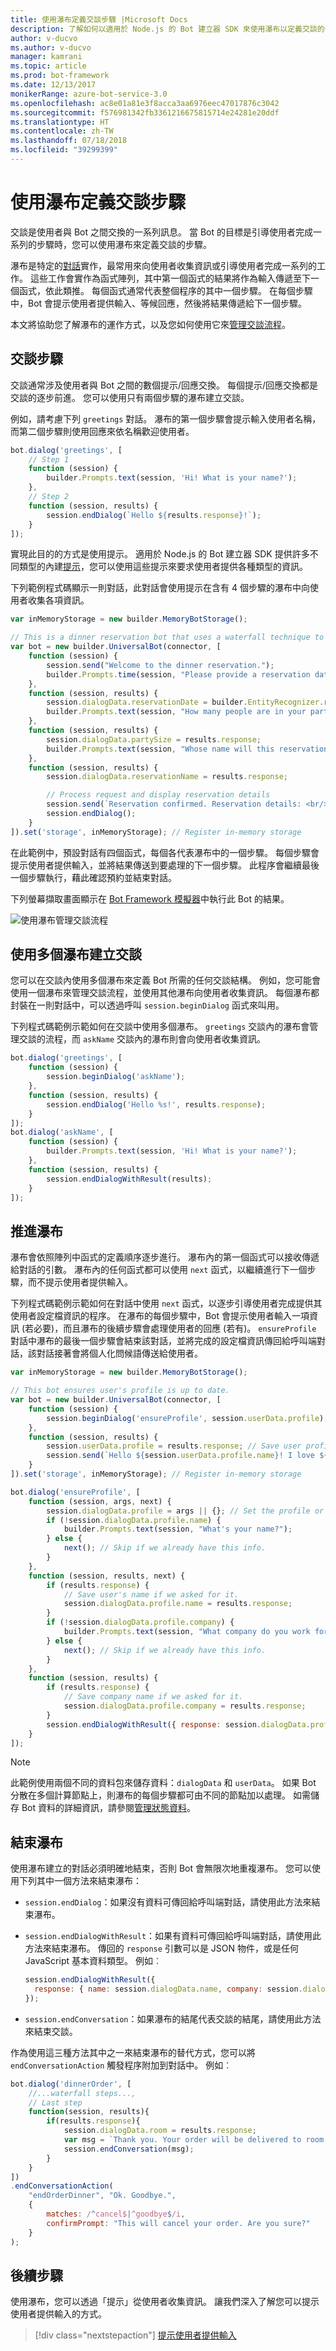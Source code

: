 ```yaml
---
title: 使用瀑布定義交談步驟 |Microsoft Docs
description: 了解如何以適用於 Node.js 的 Bot 建立器 SDK 來使用瀑布以定義交談的步驟。
author: v-ducvo
ms.author: v-ducvo
manager: kamrani
ms.topic: article
ms.prod: bot-framework
ms.date: 12/13/2017
monikerRange: azure-bot-service-3.0
ms.openlocfilehash: ac8e01a81e3f8acca3aa6976eec47017876c3042
ms.sourcegitcommit: f576981342fb3361216675815714e24281e20ddf
ms.translationtype: HT
ms.contentlocale: zh-TW
ms.lasthandoff: 07/18/2018
ms.locfileid: "39299399"
---
```

# <a name="define-conversation-steps-with-waterfalls"></a>使用瀑布定義交談步驟

交談是使用者與 Bot 之間交換的一系列訊息。 當 Bot 的目標是引導使用者完成一系列的步驟時，您可以使用瀑布來定義交談的步驟。

瀑布是特定的[對話](bot-builder-nodejs-dialog-overview.md)實作，最常用來向使用者收集資訊或引導使用者完成一系列的工作。 這些工作會實作為函式陣列，其中第一個函式的結果將作為輸入傳遞至下一個函式，依此類推。 每個函式通常代表整個程序的其中一個步驟。 在每個步驟中，Bot 會提示使用者提供輸入、等候回應，然後將結果傳遞給下一個步驟。

本文將協助您了解瀑布的運作方式，以及您如何使用它來[管理交談流程](bot-builder-nodejs-dialog-manage-conversation.md)。

## <a name="conversation-steps"></a>交談步驟

交談通常涉及使用者與 Bot 之間的數個提示/回應交換。 每個提示/回應交換都是交談的逐步前進。 您可以使用只有兩個步驟的瀑布建立交談。

例如，請考慮下列 `greetings` 對話。 瀑布的第一個步驟會提示輸入使用者名稱，而第二個步驟則使用回應來依名稱歡迎使用者。

```javascript
bot.dialog('greetings', [
    // Step 1
    function (session) {
        builder.Prompts.text(session, 'Hi! What is your name?');
    },
    // Step 2
    function (session, results) {
        session.endDialog(`Hello ${results.response}!`);
    }
]);
```

實現此目的的方式是使用提示。 適用於 Node.js 的 Bot 建立器 SDK 提供許多不同類型的內建[提示](bot-builder-nodejs-dialog-prompt.md)，您可以使用這些提示來要求使用者提供各種類型的資訊。

下列範例程式碼顯示一則對話，此對話會使用提示在含有 4 個步驟的瀑布中向使用者收集各項資訊。

```javascript
var inMemoryStorage = new builder.MemoryBotStorage();

// This is a dinner reservation bot that uses a waterfall technique to prompt users for input.
var bot = new builder.UniversalBot(connector, [
    function (session) {
        session.send("Welcome to the dinner reservation.");
        builder.Prompts.time(session, "Please provide a reservation date and time (e.g.: June 6th at 5pm)");
    },
    function (session, results) {
        session.dialogData.reservationDate = builder.EntityRecognizer.resolveTime([results.response]);
        builder.Prompts.text(session, "How many people are in your party?");
    },
    function (session, results) {
        session.dialogData.partySize = results.response;
        builder.Prompts.text(session, "Whose name will this reservation be under?");
    },
    function (session, results) {
        session.dialogData.reservationName = results.response;

        // Process request and display reservation details
        session.send(`Reservation confirmed. Reservation details: <br/>Date/Time: ${session.dialogData.reservationDate} <br/>Party size: ${session.dialogData.partySize} <br/>Reservation name: ${session.dialogData.reservationName}`);
        session.endDialog();
    }
]).set('storage', inMemoryStorage); // Register in-memory storage 
```

在此範例中，預設對話有四個函式，每個各代表瀑布中的一個步驟。 每個步驟會提示使用者提供輸入，並將結果傳送到要處理的下一個步驟。 此程序會繼續最後一個步驟執行，藉此確認預約並結束對話。

下列螢幕擷取畫面顯示在 [Bot Framework 模擬器](~/bot-service-debug-emulator.md)中執行此 Bot 的結果。

![使用瀑布管理交談流程](~/media/bot-builder-nodejs-dialog-manage-conversation/waterfall-results.png)

## <a name="create-a-conversation-with-multiple-waterfalls"></a>使用多個瀑布建立交談

您可以在交談內使用多個瀑布來定義 Bot 所需的任何交談結構。 例如，您可能會使用一個瀑布來管理交談流程，並使用其他瀑布向使用者收集資訊。 每個瀑布都封裝在一則對話中，可以透過呼叫 `session.beginDialog` 函式來叫用。

下列程式碼範例示範如何在交談中使用多個瀑布。 `greetings` 交談內的瀑布會管理交談的流程，而 `askName` 交談內的瀑布則會向使用者收集資訊。

```javascript
bot.dialog('greetings', [
    function (session) {
        session.beginDialog('askName');
    },
    function (session, results) {
        session.endDialog('Hello %s!', results.response);
    }
]);
bot.dialog('askName', [
    function (session) {
        builder.Prompts.text(session, 'Hi! What is your name?');
    },
    function (session, results) {
        session.endDialogWithResult(results);
    }
]);
```

## <a name="advance-the-waterfall"></a>推進瀑布

瀑布會依照陣列中函式的定義順序逐步進行。 瀑布內的第一個函式可以接收傳遞給對話的引數。 瀑布內的任何函式都可以使用 `next` 函式，以繼續進行下一個步驟，而不提示使用者提供輸入。

下列程式碼範例示範如何在對話中使用 `next` 函式，以逐步引導使用者完成提供其使用者設定檔資訊的程序。 在瀑布的每個步驟中，Bot 會提示使用者輸入一項資訊 (若必要)，而且瀑布的後續步驟會處理使用者的回應 (若有)。 `ensureProfile` 對話中瀑布的最後一個步驟會結束該對話，並將完成的設定檔資訊傳回給呼叫端對話，該對話接著會將個人化問候語傳送給使用者。

```javascript
var inMemoryStorage = new builder.MemoryBotStorage();

// This bot ensures user's profile is up to date.
var bot = new builder.UniversalBot(connector, [
    function (session) {
        session.beginDialog('ensureProfile', session.userData.profile);
    },
    function (session, results) {
        session.userData.profile = results.response; // Save user profile.
        session.send(`Hello ${session.userData.profile.name}! I love ${session.userData.profile.company}!`);
    }
]).set('storage', inMemoryStorage); // Register in-memory storage 

bot.dialog('ensureProfile', [
    function (session, args, next) {
        session.dialogData.profile = args || {}; // Set the profile or create the object.
        if (!session.dialogData.profile.name) {
            builder.Prompts.text(session, "What's your name?");
        } else {
            next(); // Skip if we already have this info.
        }
    },
    function (session, results, next) {
        if (results.response) {
            // Save user's name if we asked for it.
            session.dialogData.profile.name = results.response;
        }
        if (!session.dialogData.profile.company) {
            builder.Prompts.text(session, "What company do you work for?");
        } else {
            next(); // Skip if we already have this info.
        }
    },
    function (session, results) {
        if (results.response) {
            // Save company name if we asked for it.
            session.dialogData.profile.company = results.response;
        }
        session.endDialogWithResult({ response: session.dialogData.profile });
    }
]);
```

> [!NOTE]
> 此範例使用兩個不同的資料包來儲存資料：`dialogData` 和 `userData`。 如果 Bot 分散在多個計算節點上，則瀑布的每個步驟都可由不同的節點加以處理。 如需儲存 Bot 資料的詳細資訊，請參閱[管理狀態資料](bot-builder-nodejs-state.md)。

## <a name="end-a-waterfall"></a>結束瀑布

使用瀑布建立的對話必須明確地結束，否則 Bot 會無限次地重複瀑布。 您可以使用下列其中一個方法來結束瀑布：

* `session.endDialog`：如果沒有資料可傳回給呼叫端對話，請使用此方法來結束瀑布。

* `session.endDialogWithResult`：如果有資料可傳回給呼叫端對話，請使用此方法來結束瀑布。 傳回的 `response` 引數可以是 JSON 物件，或是任何 JavaScript 基本資料類型。 例如︰
  ```javascript
  session.endDialogWithResult({
    response: { name: session.dialogData.name, company: session.dialogData.company }
  });
  ```

* `session.endConversation`：如果瀑布的結尾代表交談的結尾，請使用此方法來結束交談。

作為使用這三種方法其中之一來結束瀑布的替代方式，您可以將 `endConversationAction` 觸發程序附加到對話中。 例如︰

```javascript
bot.dialog('dinnerOrder', [
    //...waterfall steps...,
    // Last step
    function(session, results){
        if(results.response){
            session.dialogData.room = results.response;
            var msg = `Thank you. Your order will be delivered to room #${session.dialogData.room}`;
            session.endConversation(msg);
        }
    }
])
.endConversationAction(
    "endOrderDinner", "Ok. Goodbye.",
    {
        matches: /^cancel$|^goodbye$/i,
        confirmPrompt: "This will cancel your order. Are you sure?"
    }
);
```

## <a name="next-steps"></a>後續步驟

使用瀑布，您可以透過「提示」從使用者收集資訊。 讓我們深入了解您可以提示使用者提供輸入的方式。

> [!div class="nextstepaction"]
> [提示使用者提供輸入](bot-builder-nodejs-dialog-prompt.md)
